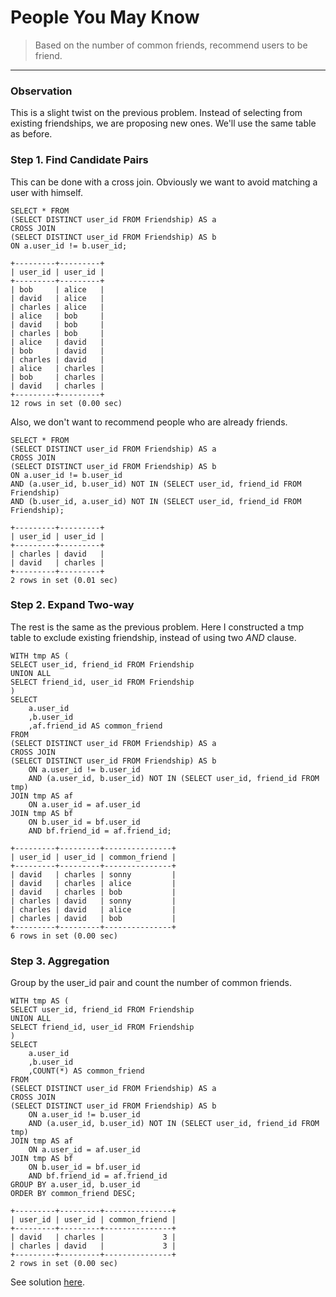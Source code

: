 # People You May Know
> Based on the number of common friends, recommend users to be friend.

___
### Observation
This is a slight twist on the previous problem. Instead of selecting from existing friendships, we are proposing new ones. We'll use the same table as before.

### Step 1. Find Candidate Pairs
This can be done with a cross join. Obviously we want to avoid matching a user with himself.

```
SELECT * FROM
(SELECT DISTINCT user_id FROM Friendship) AS a
CROSS JOIN
(SELECT DISTINCT user_id FROM Friendship) AS b
ON a.user_id != b.user_id;

+---------+---------+
| user_id | user_id |
+---------+---------+
| bob     | alice   |
| david   | alice   |
| charles | alice   |
| alice   | bob     |
| david   | bob     |
| charles | bob     |
| alice   | david   |
| bob     | david   |
| charles | david   |
| alice   | charles |
| bob     | charles |
| david   | charles |
+---------+---------+
12 rows in set (0.00 sec)
```

Also, we don't want to recommend people who are already friends.

```
SELECT * FROM
(SELECT DISTINCT user_id FROM Friendship) AS a
CROSS JOIN
(SELECT DISTINCT user_id FROM Friendship) AS b
ON a.user_id != b.user_id
AND (a.user_id, b.user_id) NOT IN (SELECT user_id, friend_id FROM Friendship)
AND (b.user_id, a.user_id) NOT IN (SELECT user_id, friend_id FROM Friendship);

+---------+---------+
| user_id | user_id |
+---------+---------+
| charles | david   |
| david   | charles |
+---------+---------+
2 rows in set (0.01 sec)
```

### Step 2. Expand Two-way
The rest is the same as the previous problem. Here I constructed a tmp table to exclude existing friendship, instead of using two *AND* clause.
```
WITH tmp AS (
SELECT user_id, friend_id FROM Friendship
UNION ALL
SELECT friend_id, user_id FROM Friendship
)
SELECT 
	a.user_id
	,b.user_id
	,af.friend_id AS common_friend
FROM
(SELECT DISTINCT user_id FROM Friendship) AS a
CROSS JOIN
(SELECT DISTINCT user_id FROM Friendship) AS b
	ON a.user_id != b.user_id
	AND (a.user_id, b.user_id) NOT IN (SELECT user_id, friend_id FROM tmp)
JOIN tmp AS af
	ON a.user_id = af.user_id
JOIN tmp AS bf
	ON b.user_id = bf.user_id
	AND bf.friend_id = af.friend_id;

+---------+---------+---------------+
| user_id | user_id | common_friend |
+---------+---------+---------------+
| david   | charles | sonny         |
| david   | charles | alice         |
| david   | charles | bob           |
| charles | david   | sonny         |
| charles | david   | alice         |
| charles | david   | bob           |
+---------+---------+---------------+
6 rows in set (0.00 sec)
```

### Step 3. Aggregation
Group by the user_id pair and count the number of common friends. 

```
WITH tmp AS (
SELECT user_id, friend_id FROM Friendship
UNION ALL
SELECT friend_id, user_id FROM Friendship
)
SELECT 
	a.user_id
	,b.user_id
	,COUNT(*) AS common_friend
FROM
(SELECT DISTINCT user_id FROM Friendship) AS a
CROSS JOIN
(SELECT DISTINCT user_id FROM Friendship) AS b
	ON a.user_id != b.user_id
	AND (a.user_id, b.user_id) NOT IN (SELECT user_id, friend_id FROM tmp)
JOIN tmp AS af
	ON a.user_id = af.user_id
JOIN tmp AS bf
	ON b.user_id = bf.user_id
	AND bf.friend_id = af.friend_id
GROUP BY a.user_id, b.user_id
ORDER BY common_friend DESC;

+---------+---------+---------------+
| user_id | user_id | common_friend |
+---------+---------+---------------+
| david   | charles |             3 |
| charles | david   |             3 |
+---------+---------+---------------+
2 rows in set (0.00 sec)
```

See solution [here](solution.sql).